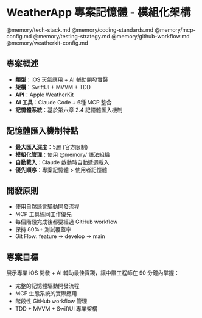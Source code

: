 # WeatherApp 專案記憶體 - 模組化架構

@memory/tech-stack.md
@memory/coding-standards.md
@memory/mcp-config.md
@memory/testing-strategy.md
@memory/github-workflow.md
@memory/weatherkit-config.md

## 專案概述
- **類型**：iOS 天氣應用 + AI 輔助開發實踐
- **架構**：SwiftUI + MVVM + TDD
- **API**：Apple WeatherKit
- **AI 工具**：Claude Code + 6種 MCP 整合
- **記憶體系統**：基於第六章 2.4 記憶體匯入機制

## 記憶體匯入機制特點
- **最大匯入深度**：5層 (官方限制)
- **模組化管理**：使用 @memory/ 語法組織
- **自動載入**：Claude 啟動時自動遞迴載入
- **優先順序**：專案記憶體 > 使用者記憶體

## 開發原則
- 使用自然語言驅動開發流程
- MCP 工具協同工作優先
- 每個階段完成後都要經過 GitHub workflow
- 保持 80%+ 測試覆蓋率
- Git Flow: feature → develop → main

## 專案目標
展示專業 iOS 開發 + AI 輔助最佳實踐，讓中階工程師在 90 分鐘內掌握：
- 完整的記憶體驅動開發流程
- MCP 生態系統的實際應用
- 階段性 GitHub workflow 管理
- TDD + MVVM + SwiftUI 專業架構